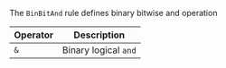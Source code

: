 The `BinBitAnd` rule defines binary bitwise and operation

|Operator|Description|
|---|---|
|`&`|Binary logical `and`|

